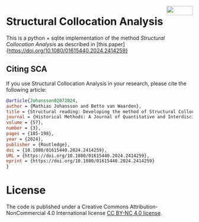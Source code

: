 <a href="https://creativecommons.org/licenses/by-nc/4.0/"><img decoding="async" loading="eager" src="https://mirrors.creativecommons.org/presskit/buttons/88x31/png/by-nc.png" width="71" height="25" align="right"></a>

# Structural Collocation Analysis

This is a python + sqlite implementation of the method _Structural Collocation Analysis_ as described in [this paper]{https://doi.org/10.1080/01615440.2024.2414259}

## Citing SCA

If you use Structural Collocation Analysis in your research, please cite the
following article:

```BibTeX
@article{Johansson02072024,
author = {Mathias Johansson and Betto van Waarden},
title = {Structural reading: Developing the method of Structural Collocation Analysis using a case study on parliamentary reporting},
journal = {Historical Methods: A Journal of Quantitative and Interdisciplinary History},
volume = {57},
number = {3},
pages = {185-198},
year = {2024},
publisher = {Routledge},
doi = {10.1080/01615440.2024.2414259},
URL = {https://doi.org/10.1080/01615440.2024.2414259},
eprint = {https://doi.org/10.1080/01615440.2024.2414259}
}
```


# License

The code is published under a Creative Commons Attribution-NonCommercial
4.0 International license [CC BY-NC 4.0 license](/LICENSE).
